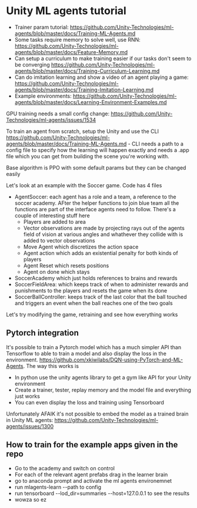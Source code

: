 # Unity ML agents tutorial

* Trainer param tutorial: https://github.com/Unity-Technologies/ml-agents/blob/master/docs/Training-ML-Agents.md
* Some tasks require memory to solve well, use RNN: https://github.com/Unity-Technologies/ml-agents/blob/master/docs/Feature-Memory.md
* Can setup a curriculum to make training easier if our tasks don't seem to be converging https://github.com/Unity-Technologies/ml-agents/blob/master/docs/Training-Curriculum-Learning.md
* Can do imitation learning and show a video of an agent playing a game: https://github.com/Unity-Technologies/ml-agents/blob/master/docs/Training-Imitation-Learning.md
* Example environments: https://github.com/Unity-Technologies/ml-agents/blob/master/docs/Learning-Environment-Examples.md

GPU training needs a small config change: https://github.com/Unity-Technologies/ml-agents/issues/1534

To train an agent from scratch, setup the Unity and use the CLI https://github.com/Unity-Technologies/ml-agents/blob/master/docs/Training-ML-Agents.md - CLI needs a path to a config file to specify how the learning will happen exactly and needs a .app file which you can get from building the scene you're working with.

 Base algorithm is PPO with some default params but they can be changed easily


Let's look at an example with the Soccer game. Code has 4 files
* AgentSoccer: each agent has a role and a team, a reference to the soccer academy. AFter the helper functions to join blue team all the functions are part of the interface agents need to follow. There's a couple of interesting stuff here
	- Players are added to area
	- Vector observations are made by projecting rays out of the agents field of vision at various angles and whathever they collide with is added to vector observations
	- Move Agent which discretizes the action space
	- Agent action which adds an existential penalty for both kinds of players
	- Agent Reset which resets positions
	- Agent on done which stays
* SoccerAcademy which just holds references to brains and rewards
* SoccerFieldArea: which keeps track of when to administer rewards and punishments to the players and resets the game when its done
* SoccerBallController: keeps track of the last color that the ball touched and triggers an event when the ball reaches one of the two goals

Let's try modifying the game, retraining and see how everything works



## Pytorch integration
It's possible to train a Pytorch model which has a much simpler API than Tensorflow to able to train a model and also display the loss in the environment. https://github.com/xkiwilabs/DQN-using-PyTorch-and-ML-Agents. The way this works is
* In python use the unity agents library to get a gym like API for your Unity environment
* Create a trainer, tester, replay memory and the model file and everything just works
* You can even display the loss and training using Tensorboard

Unfortunately AFAIK it's not possible to embed the model as a trained brain in Unity ML agents: https://github.com/Unity-Technologies/ml-agents/issues/1300


## How to train for the example apps given in the repo
* Go to the academy and switch on control
* For each of the relevant agent prefabs drag in the learner brain
* go to anaconda prompt and activate the ml agents environemnet
* run mlagents-learn --path to config
* run tensorboard --lod_dir=summaries --host=127.0.0.1 to see the results
* wowza so ez
